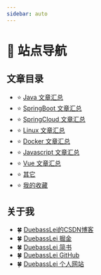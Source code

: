 ```yaml
---
sidebar: auto
---
```

# :rabbit2: 站点导航

## 文章目录

* :star: [Java 文章汇总](../study/java/)
* :star: [SpringBoot 文章汇总](../study/springboot/)
* :star: [SpringCloud 文章汇总](../study/springcloud/)
* :star: [Linux 文章汇总](../study/linux/)
* :star: [Docker 文章汇总](../study/docker/)
* :star: [Javascript 文章汇总](../study/javascript/)
* :star: [Vue 文章汇总](../study/vue/)
* :star: [其它](../study/other/)
* :star: [我的收藏](../favorite/)


## 关于我
* :four_leaf_clover: [DuebassLei的CSDN博客](https://blog.csdn.net/m0_37903882)
* :four_leaf_clover: [DuebassLei 掘金](https://juejin.im/user/5aa1029c51882555770c0603)
* :four_leaf_clover: [DuebassLei 简书](https://www.jianshu.com/u/6740c2a5866d)
* :four_leaf_clover: [DuebassLei GitHub](https://github.com/DuebassLei)
* :four_leaf_clover: [DuebassLei 个人网站](https://www.gaosanshi.top)








